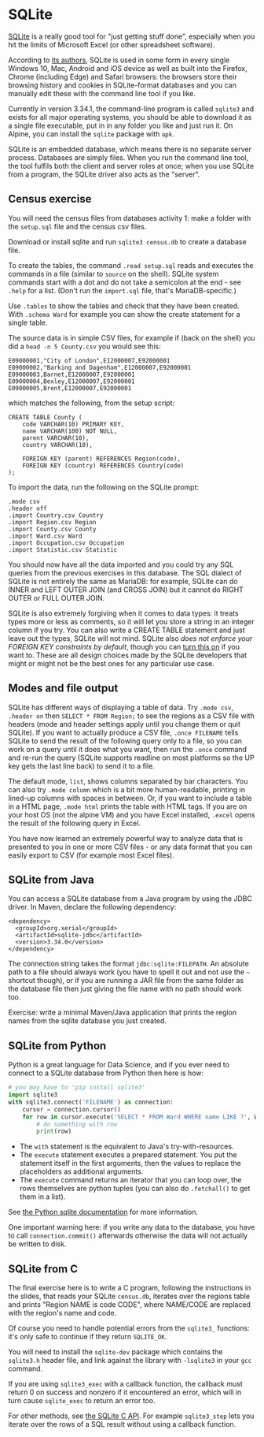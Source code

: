 # SQLite

[SQLite](https://sqlite.org/index.html) is a really good tool for "just getting stuff done", especially when you hit the limits of Microsoft Excel (or other spreadsheet software).

According to [its authors](https://sqlite.org/index.html), SQLite is used in some form in every single Windows 10, Mac, Android and iOS device as well as built into the Firefox, Chrome (including Edge) and Safari browsers: the browsers store their browsing history and cookies in SQLite-format databases and you can manually edit these with the command line tool if you like.

Currently in version 3.34.1, the command-line program is called `sqlite3` and exists for all major operating systems, you should be able to download it as a single file executable, put in in any folder you like and just run it. On Alpine, you can install the `sqlite` package with `apk`.

SQLite is an embedded database, which means there is no separate server process. Databases are simply files. When you run the command line tool, the tool fulfils both the client and server roles at once; when you use SQLite from a program, the SQLite driver also acts as the "server".

## Census exercise

You will need the census files from databases activity 1: make a folder with the `setup.sql` file and the census csv files. 

Download or install sqlite and run `sqlite3 census.db` to create a database file.

To create the tables, the command `.read setup.sql` reads and executes the commands in a file (similar to `source` on the shell). SQLite system commands start with a dot and do not take a semicolon at the end - see `.help` for a list. (Don't run the `import.sql` file, that's MariaDB-specific.)

Use `.tables` to show the tables and check that they have been created. With `.schema Ward` for example you can show the create statement for a single table.

The source data is in simple CSV files, for example if (back on the shell) you did a `head -n 5 County.csv` you would see this:

    E09000001,"City of London",E12000007,E92000001
    E09000002,"Barking and Dagenham",E12000007,E92000001
    E09000003,Barnet,E12000007,E92000001
    E09000004,Bexley,E12000007,E92000001
    E09000005,Brent,E12000007,E92000001

which matches the following, from the setup script:

    CREATE TABLE County (
        code VARCHAR(10) PRIMARY KEY,
        name VARCHAR(100) NOT NULL,
        parent VARCHAR(10),
        country VARCHAR(10),

        FOREIGN KEY (parent) REFERENCES Region(code),
        FOREIGN KEY (country) REFERENCES Country(code)
    );

To import the data, run the following on the SQLite prompt:

    .mode csv
    .header off
    .import Country.csv Country
    .import Region.csv Region
    .import County.csv County
    .import Ward.csv Ward
    .import Occupation.csv Occupation
    .import Statistic.csv Statistic

You should now have all the data imported and you could try any SQL queries from the previous exercises in this database. The SQL dialect of SQLite is not entirely the same as MariaDB: for example, SQLite can do INNER and LEFT OUTER JOIN (and CROSS JOIN) but it cannot do RIGHT OUTER or FULL OUTER JOIN.

SQLite is also extremely forgiving when it comes to data types: it treats types more or less as comments, so it will let you store a string in an integer column if you try. You can also write a CREATE TABLE statement and just leave out the types, SQLite will not mind. SQLite also _does not enforce your FOREIGN KEY constraints by default_, though you can [turn this on](https://sqlite.org/foreignkeys.html) if you want to. These are all design choices made by the SQLite developers that might or might not be the best ones for any particular use case.

## Modes and file output

SQLite has different ways of displaying a table of data. Try `.mode csv`, `.header on` then `SELECT * FROM Region;` to see the regions as a CSV file with headers (mode and header settings apply until you change them or quit SQLite). If you want to actually produce a CSV file, `.once FILENAME` tells SQLite to send the result of the following query only to a file, so you can work on a query until it does what you want, then run the `.once` command and re-run the query (SQLite supports readline on most platforms so the UP key gets the last line back) to send it to a file.

The default mode, `list`, shows columns separated by bar characters. You can also try `.mode column` which is a bit more human-readable, printing in lined-up columns with spaces in between. Or, if you want to include a table in a HTML page, `.mode html` prints the table with HTML tags. If you are on your host OS (not the alpine VM) and you have Excel installed, `.excel` opens the result of the following query in Excel.

You have now learned an extremely powerful way to analyze data that is presented to you in one or more CSV files - or any data format that you can easily export to CSV (for example most Excel files).

## SQLite from Java

You can access a SQLite database from a Java program by using the JDBC driver. In Maven, declare the following dependency:

    <dependency>
      <groupId>org.xerial</groupId>
      <artifactId>sqlite-jdbc</artifactId>
      <version>3.34.0</version>
    </dependency>

The connection string takes the format `jdbc:sqlite:FILEPATH`. An absolute path to a file should always work (you have to spell it out and not use the `~` shortcut though), or if you are running a JAR file from the same folder as the database file then just giving the file name with no path should work too.

Exercise: write a minimal Maven/Java application that prints the region names from the sqlite database you just created.

## SQLite from Python

Python is a great language for Data Science, and if you ever need to connect to a SQLite database from Python then here is how:

```python
# you may have to 'pip install sqlite3'
import sqlite3
with sqlite3.connect('FILENAME') as connection:
    cursor = connection.cursor()
    for row in cursor.execute('SELECT * FROM Ward WHERE name LIKE ?', WARDNAME):
        # do something with row
        print(row)
```

  * The `with` statement is the equivalent to Java's try-with-resources.
  * The `execute` statement executes a prepared statement. You put the statement itself in the first arguments, then the values to replace the placeholders as additional arguments.
  * The `execute` command returns an iterator that you can loop over, the rows themselves are python tuples (you can also do `.fetchall()` to get them in a list).

See [the Python sqlite documentation](https://docs.python.org/3/library/sqlite3.html) for more information.

One important warning here: if you write any data to the database, you have to call `connection.commit()` afterwards otherwise the data will not actually be written to disk.

## SQLite from C

The final exercise here is to write a C program, following the instructions in the slides, that reads your SQLite `census.db`, iterates over the regions table and prints "Region NAME is code CODE", where NAME/CODE are replaced with the region's name and code.

Of course you need to handle potential errors from the `sqlite3_` functions: it's only safe to continue if they return `SQLITE_OK`.

You will need to install the `sqlite-dev` package which contains the `sqlite3.h` header file, and link against the library with `-lsqlite3` in your `gcc` command.

If you are using `sqlite3_exec` with a callback function, the callback must return 0 on success and nonzero if it encountered an error, which will in turn cause `sqlite_exec` to return an error too.

For other methods, see [the SQLite C API](https://www.sqlite.org/cintro.html). For example `sqlite3_step` lets you iterate over the rows of a SQL result without using a callback function.
